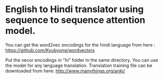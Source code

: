 # English to Hindi translator using sequence to sequence attention model.

You can get the word2vec encodings for the hindi language from here : https://github.com/Kyubyong/wordvectors

Put the vecor encodings in "hi" folder in the same directory.
You can use the model for any language translation. Translation training file can be downloaded from here: http://www.manythings.org/anki/
